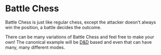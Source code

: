 # Battle Chess

Battle Chess is just like regular chess, except the attacker doesn't always win the position, a battle decides the outcome. 

There can be many variations of Battle Chess and feel free to make your own! The canonical example will be [D&D](basics.md) based and even that can have many, many different modes.